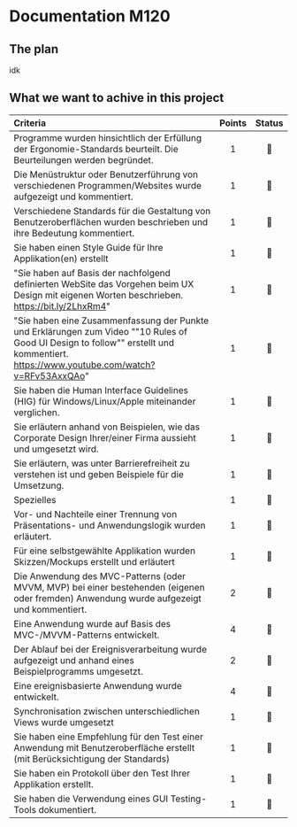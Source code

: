 # Documentation M120
## The plan
idk
## What we want to achive in this project
| Criteria | Points | Status |
|:----|:-:|:-:|
| Programme wurden hinsichtlich der Erfüllung der Ergonomie-Standards beurteilt. Die Beurteilungen werden begründet. | 1 | 🔴 |
| Die Menüstruktur oder Benutzerführung von verschiedenen Programmen/Websites wurde aufgezeigt und kommentiert. | 1 | 🔴 |
| Verschiedene Standards für die Gestaltung von Benutzeroberflächen wurden beschrieben und ihre Bedeutung kommentiert. | 1 | 🔴 |
| Sie haben einen Style Guide für Ihre Applikation(en) erstellt | 1 | 🔴 |
| "Sie haben auf Basis der nachfolgend definierten WebSite das Vorgehen beim UX Design mit eigenen Worten beschrieben. https://bit.ly/2LhxRm4" | 1 | 🔴 |
| "Sie haben eine Zusammenfassung der Punkte und Erklärungen zum Video ""10 Rules of Good UI Design to follow"" erstellt und kommentiert. https://www.youtube.com/watch?v=RFv53AxxQAo" | 1 | 🔴 |
| Sie haben die Human Interface Guidelines (HIG) für Windows/Linux/Apple miteinander verglichen. | 1 | 🔴 |
| Sie erläutern anhand von Beispielen, wie das Corporate Design Ihrer/einer Firma aussieht und umgesetzt wird. | 1 | 🔴 |
| Sie erläutern, was unter Barrierefreiheit zu verstehen ist und geben Beispiele für die Umsetzung. | 1 | 🔴 |
| Spezielles | 1 | 🔴 |
| Vor- und Nachteile einer Trennung von Präsentations- und Anwendungslogik wurden erläutert. | 1 | 🔴 |
| Für eine selbstgewählte Applikation wurden Skizzen/Mockups erstellt und erläutert | 1 | 🔴 |
| Die Anwendung des MVC-Patterns (oder MVVM, MVP) bei einer bestehenden (eigenen oder fremden) Anwendung wurde aufgezeigt und kommentiert. | 2 | 🔴 |
| Eine Anwendung wurde auf Basis des MVC-/MVVM-Patterns entwickelt. | 4 | 🔴 |
| Der Ablauf bei der Ereignisverarbeitung wurde aufgezeigt und anhand eines Beispielprogramms umgesetzt. | 2 | 🔴 |
| Eine ereignisbasierte Anwendung wurde entwickelt. | 4 | 🔴 |
| Synchronisation zwischen unterschiedlichen Views wurde umgesetzt | 1 | 🔴 |
| Sie haben eine Empfehlung für den Test einer Anwendung mit Benutzeroberfläche erstellt (mit Berücksichtigung der Standards) | 1 | 🔴 |
| Sie haben ein Protokoll über den Test Ihrer Applikation erstellt. | 1 | 🔴 |
| Sie haben die Verwendung eines GUI Testing-Tools dokumentiert. | 1 | 🔴 |
